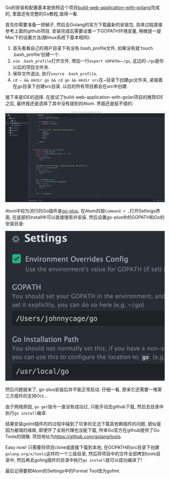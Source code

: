 <p>Go的安装和配置基本是依照这个项目<a href="https://github.com/astaxie/build-web-application-with-golang">build-web-application-with-golang</a>完成的, 里面还有完整的Go教程,值得一看.</p>
<p>首先你需要准备一把梯子, 然后去Golang的官方下载最新的安装包, 具体过程直接参考上面的github项目. 安装完成后需要设置一下GOPATH环境变量, 稍微提一提Mac下的设置方法(跟linux系统下基本相同):</p>
<ol>
<li>首先看看自己的用户目录下有没有.bash_profile文件, 如果没有就&#39;touch .bash_profile&#39;创建一个. </li>
<li><code>vim .bash_profile</code>打开文件, 增加一行<code>export GOPATH=~/go</code>, 这边的<code>~/go</code>是你以后的项目文件夹.</li>
<li>保存文件退出, 执行<code>source .bash_profile</code>.</li>
<li><code>cd ~ &amp;&amp; mkdir go &amp;&amp; cd go &amp;&amp; mkdir src</code>在~目录下创建go文件夹, 紧接着在go目录下创建src目录. 
以后的所有项目都会在src中创建.</li>
</ol>
<p>接下来是IDE的选择. 在尝试了build-web-application-with-golan项目的推荐IDE之后, 最终我还是选择了其中没有提到的Atom. 界面还是挺不错的:</p>
<p><img src="images/go-install-and-ide-building-0.png" alt="&#39;&#39;"></p>
<p>Atom中较为流行的Go插件是<a href="https://github.com/joefitzgerald/go-plus">go-plus</a>, 在Atom的按<code>Command + ,</code>打开Settings界面, 
在底部的install中可以直接搜索并安装. 然后设置go-plus中的GOPATH和Go的安装目录:</p>
<p><img src="images/go-install-and-ide-building-1.png" alt="&#39;&#39;"></p>
<p>然后问题就来了, go-plus安装后并不能正常启动. 仔细一看, 原来它还需要一堆第三方插件的支持Orz...</p>
<p>由于网络原因, <code>go get</code>指令一直没有成功过, 只能手动去github下载, 然后去目录中执行<code>go install</code>编译.</p>
<p>结果安装golint插件的的过程中碰到了坑爹的无法下载其依赖插件的问题, 貌似是因为被墙的缘故, 即使开了全局代理也没能下载, 所幸Go官方在github提供了Go Tools的镜像.
项目地址为<a href="&#39;https://github.com/golang/tools&#39;">https://github.com/golang/tools</a>.</p>
<p>Easy now! 只需要将项目clone或直接下载到本地, 在GOPATH的src目录下创建<code>golang.org/x/tools</code>这样的一个三级目录, 然后将项目中的文件全部拷到tools目录中, 
然后再去goling插件的目录中执行<code>go install</code>就可以成功编译了!</p>
<p>最后记得要把Atom的Settings中的Format Tool改为gofmt.</p>
